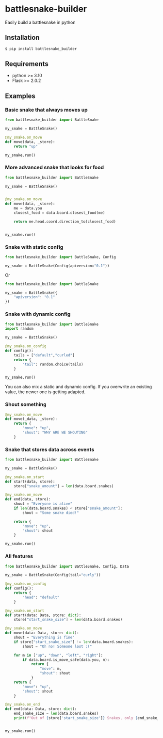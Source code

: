 # battlesnake-builder

Easily build a battlesnake in python

## Installation

```bash
$ pip install battlesnake_builder
```

## Requirements

-   python >= 3.10
-   Flask >= 2.0.2

## Examples

### Basic snake that always moves up

```py
from battlesnake_builder import BattleSnake

my_snake = BattleSnake()

@my_snake.on_move
def move(data, _store):
    return "up"

my_snake.run()
```

### More advanced snake that looks for food

```py
from battlesnake_builder import BattleSnake

my_snake = BattleSnake()


@my_snake.on_move
def move(data, _store):
    me = data.you
    closest_food = data.board.closest_food(me)

    return me.head.coord.direction_to(closest_food)


my_snake.run()

```

### Snake with static config

```py
from battlesnake_builder import BattleSnake, Config

my_snake = BattleSnake(Config(apiversion="0.1"))
```

Or

```py
from battlesnake_builder import BattleSnake

my_snake = BattleSnake({
    "apiversion": "0.1"
})
```

### Snake with dynamic config

```py
from battlesnake_builder import BattleSnake
import random

my_snake = BattleSnake()

@my_snake.on_config
def config():
    tails = ["default","curled"]
    return {
        "tail": random.choice(tails)
    }

my_snake.run()
```

You can also mix a static and dynamic config. If you overwrite an existing value, the newer one is getting adapted.

### Shout something

```py
@my_snake.on_move
def move(_data, _store):
    return {
        "move": "up",
        "shout": "WHY ARE WE SHOUTING"
    }
```

### Snake that stores data across events

```py
from battlesnake_builder import BattleSnake

my_snake = BattleSnake()

@my_snake.on_start
def start(data, store):
    store["snake_amount"] = len(data.board.snakes)

@my_snake.on_move
def end(data, store):
    shout = "Everyone is alive"
    if len(data.board.snakes) < store["snake_amount"]:
        shout = "Some snake died!"

    return {
        "move": "up",
        "shout": shout
    }

my_snake.run()
```

### All features

```py
from battlesnake_builder import BattleSnake, Config, Data

my_snake = BattleSnake(Config(tail="curly"))

@my_snake.on_config
def config():
    return {
        "head": "default"
    }

@my_snake.on_start
def start(data: Data, store: dict):
    store["start_snake_size"] = len(data.board.snakes)

@my_snake.on_move
def move(data: Data, store: dict):
    shout = "Everything is fine"
    if store["start_snake_size"] != len(data.board.snakes):
        shout = "Oh no! Someone lost :("

    for m in ["up", "down", "left", "right"]:
        if data.board.is_move_safe(data.you, m):
            return {
                "move": m,
                "shout": shout
            }
    return {
        "move": "up",
        "shout": shout
    }

@my_snake.on_end
def end(data: Data, store: dict):
    end_snake_size = len(data.board.snakes)
    print(f"Out of {store['start_snake_size']} Snakes, only {end_snake_size} survived")


my_snake.run()
```
